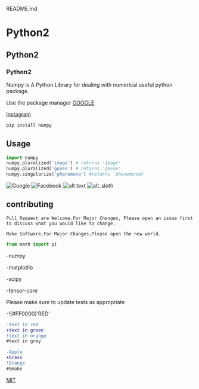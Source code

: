 README.md

# Python2

## Python2

### Python2

Numpy is A Python Library for dealing with numerical useful python package.

Use the package manager 
[GOOGLE](www.google.com)

[Instagram](www.instagram.com)

```bash
pip install numpy
```

## Usage

```python
import numpy
numpy.pluralized('image') # returns 'Image'
numpy.pluralized('goose') # returns 'geese'
numpy.singularize('phenomena') #returns 'phenemenon'
```

![Google](https://cdn.vox-cdn.com/thumbor/AS6mtFfRgHAOzNU2XyKSHmiXCVA=/0x0:2012x1341/1400x1400/filters:focal(0x0:2012x1341):format(jpeg)/cdn.vox-cdn.com/uploads/chorus_image/image/47070706/google2.0.0.jpg)
![Facebook](https://www.netclipart.com/pp/m/183-1830409_follow-us-facebook-jpg-logo.png)
![alt text]()
![alt_sloth]()


## contributing

```
Pull Request are Welcome.For Major Changes, Please open an issue first to discuss what you would like to change.
```

```
Make Software,For Major Changes,Please open the new world.
```

```python
from math import pi
```
-numpy

-matplotlib

-scipy

-tensor-core

Please make sure to update tests as appropriate

-![#FF0000]'RED'

```diff
-text in red
+text in green
!text in orange
#text in grey
```

```diff
-Apple
+Grass
!Orange
#Smoke
```

[MIT](https://choosealicense.com/license/mit/)
